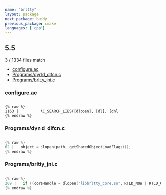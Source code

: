 ```yaml
---
name: "brltty"
layout: package
next_package: buddy
previous_package: cmake
languages: ['cpp']
---
```

## 5.5
3 / 1334 files match

 - [configure.ac](#configureac)
 - [Programs/dynld_dlfcn.c](#programsdynld_dlfcnc)
 - [Programs/brltty_jni.c](#programsbrltty_jnic)

### configure.ac

```

{% raw %}
1163 |          AC_SEARCH_LIBS([dlopen], [dl], [dnl
{% endraw %}

```
### Programs/dynld_dlfcn.c

```cpp

{% raw %}
62 |   object = dlopen(path, getSharedObjectLoadFlags());
{% endraw %}

```
### Programs/brltty_jni.c

```cpp

{% raw %}
209 |   if ((coreHandle = dlopen("libbrltty_core.so", RTLD_NOW | RTLD_GLOBAL))) {
{% endraw %}

```